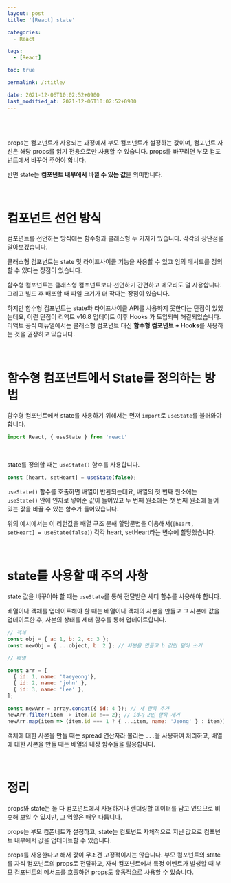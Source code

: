 ```yaml
---
layout: post
title: '[React] state'

categories: 
  - React

tags: 
  - [React]

toc: true

permalink: /:title/

date: 2021-12-06T10:02:52+0900
last_modified_at: 2021-12-06T10:02:52+0900
---
```


<br>
<br>

props는 컴포넌트가 사용되는 과정에서 부모 컴포넌트가 설정하는 값이며, 컴포넌트 자신은 해당 props를 읽기 전용으로만 사용할 수 있습니다. props를 바꾸려면 부모 컴포넌트에서 바꾸어 주어야 합니다.

반면 state는 **컴포넌트 내부에서 바뀔 수 있는 값**을 의미합니다. 

<br>

# 컴포넌트 선언 방식

컴포넌트를 선언하는 방식에는 함수형과 클래스형 두 가지가 있습니다. 각각의 장단점을 알아보겠습니다.

클래스형 컴포넌트는 state 및 라이프사이클 기능을 사용할 수 있고 임의 메서드를 정의할 수 있다는 장점이 있습니다.

함수형 컴포넌트는 클래스형 컴포넌트보다 선언하기 간편하고 메모리도 덜 사용합니다. 그리고 빌드 후 배포할 때 파일 크기가 더 작다는 장점이 있습니다.

하지만 함수형 컴포넌트는 state와 라이프사이클 API를 사용하지 못한다는 단점이 있었는데요, 이런 단점이 리액트 v16.8 업데이트 이후 Hooks 가 도입되며 해결되었습니다. 리액트 공식 메뉴얼에서는 클래스형 컴포넌트 대신 **함수형 컴포넌트 + Hooks**를 사용하는 것을 권장하고 있습니다.

<br>

# 함수형 컴포넌트에서 State를 정의하는 방법

함수형 컴포넌트에서 state를 사용하기 위해서는 먼저 `import`로 `useState`를 불러와야 합니다.

```jsx
import React, { useState } from 'react'
```

<br>

state를 정의할 때는 `useState()` 함수를 사용합니다.

```jsx
const [heart, setHeart] = useState(false);
```

`useState()` 함수를 호출하면 배열이 반환되는데요, 배열의 첫 번째 원소에는 `useState()` 안에 인자로 넣어준 값이 들어있고 두 번째 원소에는 첫 번째 원소에 들어있는 값을 바꿀 수 있는 함수가 들어있습니다.

위의 예시에서는 이 리턴값을 배열 구조 분해 할당문법을 이용해서(`[heart, setHeart] = useState(false)`) 각각 heart, setHeart라는 변수에 할당했습니다.

<br>

# state를 사용할 때 주의 사항

state 값을 바꾸어야 할 때는 `useState`를 통해 전달받은 세터 함수를 사용해야 합니다.

배열이나 객체를 업데이트해야 할 때는 배열이나 객체의 사본을 만들고 그 사본에 값을 업데이트한 후, 사본의 상태를 세터 함수를 통해 업데이트합니다.

```jsx
// 객체
const obj = { a: 1, b: 2, c: 3 };
const newObj = { ...object, b: 2 }; // 사본을 만들고 b 값만 덮어 쓰기

// 배열

const arr = [
  { id: 1, name: 'taeyeong'},
  { id: 2, name: 'john' },
  { id: 3, name: 'Lee' },
];

const newArr = array.concat({ id: 4 }); // 새 항목 추가
newArr.filter(item -> item.id !== 2); // id가 2인 항목 제거
newArr.map(item => (item.id === 1 ? { ...item, name: 'Jeong' } : item)); // id가 1인 항목의 name을 'Jeong'으로 변경
```

객체에 대한 사본을 만들 때는 spread 연산자라 불리는 `...`을 사용하여 처리하고, 배열에 대한 사본을 만들 때는 배열의 내장 함수들을 활용합니다.

<br>

# 정리

props와 state는 둘 다 컴포넌트에서 사용하거나 렌더링할 데이터를 담고 있으므로 비슷해 보일 수 있지만, 그 역할은 매우 다릅니다.

props는 부모 컴폰너트가 설정하고, state는 컴포넌트 자체적으로 지닌 값으로 컴포넌트 내부에서 값을 업데이트할 수 있습니다.

props를 사용한다고 해서 값이 무조건 고정적이지는 않습니다. 부모 컴포넌트의 state를 자식 컴포넌트의 props로 전달하고, 자식 컴포넌트에서 특정 이벤트가 발생할 때 부모 컴포넌트의 메서드를 호출하면 props도 유동적으로 사용할 수 있습니다.